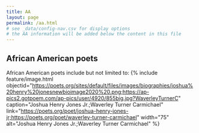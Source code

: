 ```yaml
---
title: AA
layout: page
permalink: /aa.html
# see _data/config-nav.csv for display options
# the AA information will be added below the content in this file
---
```


## African American poets

African American poets include but not limited to:
{% include feature/image.html objectid="https://poets.org/sites/default/files/images/biographies/joshua%20henry%20jonesnewbioimage2020%20.png;https://ap-pics2.gotpoem.com/ap-pics/user/4920/855big.jpg?WaverleyTurnerC" caption="Joshua Henry Jones Jr.;Waverley Turner Carmichael" link="https://poets.org/poet/joshua-henry-jones-jr;https://poets.org/poet/waverley-turner-carmichael" width="75" alt="Joshua Henry Jones Jr.;Waverley Turner Carmichael" %}
